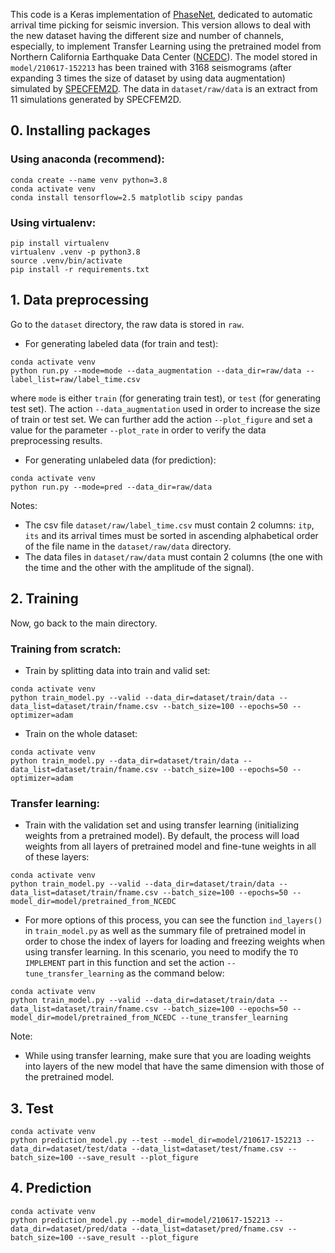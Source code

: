 This code is a Keras implementation of [PhaseNet](https://github.com/wayneweiqiang/PhaseNet), dedicated to automatic arrival time picking for seismic inversion. This version allows to deal with the new dataset having the different size and number of channels, especially, to implement Transfer Learning using the pretrained model from Northern California Earthquake Data Center ([NCEDC](https://ncedc.org/)). The model stored in `model/210617-152213` has been trained with 3168 seismograms (after expanding 3 times the size of dataset by using data augmentation) simulated by [SPECFEM2D](https://github.com/geodynamics/specfem2d). The data in `dataset/raw/data` is an extract from 11 simulations generated by SPECFEM2D.

## 0. Installing packages
### Using anaconda (recommend):
```
conda create --name venv python=3.8
conda activate venv
conda install tensorflow=2.5 matplotlib scipy pandas
```
### Using virtualenv:
```
pip install virtualenv
virtualenv .venv -p python3.8
source .venv/bin/activate
pip install -r requirements.txt
```
## 1. Data preprocessing
Go to the `dataset` directory, the raw data is stored in `raw`.

- For generating labeled data (for train and test):
```
conda activate venv
python run.py --mode=mode --data_augmentation --data_dir=raw/data --label_list=raw/label_time.csv
```
where `mode` is either `train` (for generating train test), or `test` (for generating test set). The action `--data_augmentation` used in order to increase the size of train or test set. We can further add the action `--plot_figure` and set a value for the parameter `--plot_rate` in order to verify the data preprocessing results.

- For generating unlabeled data (for prediction):
```
conda activate venv
python run.py --mode=pred --data_dir=raw/data
```
Notes:

- The csv file `dataset/raw/label_time.csv` must contain 2 columns: `itp`, `its` and its arrival times must be sorted in ascending alphabetical order of the file name in the `dataset/raw/data` directory.
- The data files in `dataset/raw/data` must contain 2 columns (the one with the time and the other with the amplitude of the signal).
## 2. Training
Now, go back to the main directory.
### Training from scratch:

- Train by splitting data into train and valid set: 
```
conda activate venv
python train_model.py --valid --data_dir=dataset/train/data --data_list=dataset/train/fname.csv --batch_size=100 --epochs=50 --optimizer=adam
```
- Train on the whole dataset:
```
conda activate venv
python train_model.py --data_dir=dataset/train/data --data_list=dataset/train/fname.csv --batch_size=100 --epochs=50 --optimizer=adam
```
### Transfer learning:

- Train with the validation set and using transfer learning (initializing weights from a pretrained model). By default, the process will load weights from all layers of pretrained model and fine-tune weights in all of these layers: 
```
conda activate venv
python train_model.py --valid --data_dir=dataset/train/data --data_list=dataset/train/fname.csv --batch_size=100 --epochs=50 --model_dir=model/pretrained_from_NCEDC
```
- For more options of this process, you can see the function `ind_layers()` in `train_model.py` as well as the summary file of pretrained model in order to chose the index of layers for loading and freezing weights when using transfer learning. In this scenario, you need to modify the `TO IMPLEMENT` part in this function and set the action `--tune_transfer_learning` as the command below:
```
conda activate venv
python train_model.py --valid --data_dir=dataset/train/data --data_list=dataset/train/fname.csv --batch_size=100 --epochs=50 --model_dir=model/pretrained_from_NCEDC --tune_transfer_learning
```
Note:

- While using transfer learning, make sure that you are loading weights into layers of the new model that have the same dimension with those of the pretrained model.

## 3. Test
```
conda activate venv
python prediction_model.py --test --model_dir=model/210617-152213 --data_dir=dataset/test/data --data_list=dataset/test/fname.csv --batch_size=100 --save_result --plot_figure
```
## 4. Prediction
```
conda activate venv
python prediction_model.py --model_dir=model/210617-152213 --data_dir=dataset/pred/data --data_list=dataset/pred/fname.csv --batch_size=100 --save_result --plot_figure
```
